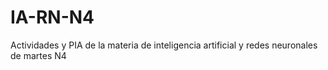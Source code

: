 # IA-RN-N4
Actividades y PIA de la materia de inteligencia artificial y redes neuronales de martes N4
